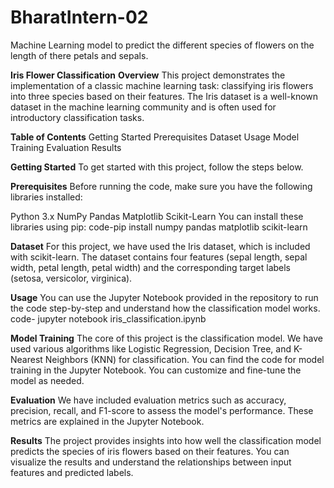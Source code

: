 # BharatIntern-02
Machine Learning model to predict the different species of flowers on the length of there petals and sepals.  

**Iris Flower Classification**
**Overview**
This project demonstrates the implementation of a classic machine learning task: classifying iris flowers into three species based on their features. The Iris dataset is a well-known dataset in the machine learning community and is often used for introductory classification tasks.

**Table of Contents**
Getting Started
Prerequisites
Dataset
Usage
Model Training
Evaluation
Results

**Getting Started**
To get started with this project, follow the steps below.

**Prerequisites**
Before running the code, make sure you have the following libraries installed:

Python 3.x
NumPy
Pandas
Matplotlib
Scikit-Learn
You can install these libraries using pip:
                code-pip install numpy pandas matplotlib scikit-learn
                
**Dataset**
For this project, we have used the Iris dataset, which is included with scikit-learn. The dataset contains four features (sepal length, sepal width, petal length, petal width) and the corresponding target labels (setosa, versicolor, virginica).

**Usage**
You can use the Jupyter Notebook provided in the repository to run the code step-by-step and understand how the classification model works.
                code- jupyter notebook iris_classification.ipynb
                
**Model Training**
The core of this project is the classification model. We have used various algorithms like Logistic Regression, Decision Tree, and K-Nearest Neighbors (KNN) for classification. You can find the code for model training in the Jupyter Notebook. You can customize and fine-tune the model as needed.

**Evaluation**
We have included evaluation metrics such as accuracy, precision, recall, and F1-score to assess the model's performance. These metrics are explained in the Jupyter Notebook.

**Results**
The project provides insights into how well the classification model predicts the species of iris flowers based on their features. You can visualize the results and understand the relationships between input features and predicted labels.
